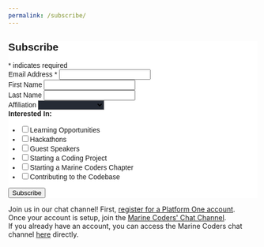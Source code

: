 ```yaml
---
permalink: /subscribe/
---
```

<!-- Begin Mailchimp Signup Form -->
<link href="//cdn-images.mailchimp.com/embedcode/classic-10_7.css" rel="stylesheet" type="text/css">
<style type="text/css">
	#mc_embed_signup{background:#fff; clear:left; font:14px Helvetica,Arial,sans-serif; }
	/* Add your own Mailchimp form style overrides in your site stylesheet or in this style block.
	   We recommend moving this block and the preceding CSS link to the HEAD of your HTML file. */
</style>
<div id="mc_embed_signup">
<form action="https://afwerx.us2.list-manage.com/subscribe/post?u=8dbe487c747e7bf1cfe0f9a2c&amp;id=ebe078e77d" method="post" id="mc-embedded-subscribe-form" name="mc-embedded-subscribe-form" class="validate" target="_blank" novalidate>
    <div id="mc_embed_signup_scroll">
	<h2>Subscribe</h2>
<div class="indicates-required"><span class="asterisk">*</span> indicates required</div>
<div class="mc-field-group">
	<label for="mce-EMAIL">Email Address  <span class="asterisk">*</span>
</label>
	<input type="email" value="" name="EMAIL" class="required email" id="mce-EMAIL">
</div>
<div class="mc-field-group">
	<label for="mce-FNAME">First Name </label>
	<input type="text" value="" name="FNAME" class="" id="mce-FNAME">
</div>
<div class="mc-field-group">
	<label for="mce-LNAME">Last Name </label>
	<input type="text" value="" name="LNAME" class="" id="mce-LNAME">
</div>
<div class="mc-field-group">
	<label for="mce-MMERGE3">Affiliation </label>
	<select style="background-color:#252A34" name="MMERGE3" class="" id="mce-MMERGE3">
	<option value=""></option>
	<option value="Active Duty Marine">Active Duty Marine</option>
<option value="Reserve Marine">Reserve Marine</option>
<option value="U.S. Citizen">U.S. Citizen</option>
<option value="Other">Other</option>
	</select>
</div>
<div class="mc-field-group input-group">
    <strong>Interested In: </strong>
    <ul><li><input type="checkbox" value="1" name="group[83940][1]" id="mce-group[83940]-83940-0"><label for="mce-group[83940]-83940-0">Learning Opportunities</label></li>
<li><input type="checkbox" value="2" name="group[83940][2]" id="mce-group[83940]-83940-1"><label for="mce-group[83940]-83940-1">Hackathons</label></li>
<li><input type="checkbox" value="4" name="group[83940][4]" id="mce-group[83940]-83940-2"><label for="mce-group[83940]-83940-2">Guest Speakers</label></li>
<li><input type="checkbox" value="8" name="group[83940][8]" id="mce-group[83940]-83940-3"><label for="mce-group[83940]-83940-3">Starting a Coding Project</label></li>
<li><input type="checkbox" value="16" name="group[83940][16]" id="mce-group[83940]-83940-4"><label for="mce-group[83940]-83940-4">Starting a Marine Coders Chapter</label></li>
<li><input type="checkbox" value="32" name="group[83940][32]" id="mce-group[83940]-83940-5"><label for="mce-group[83940]-83940-5">Contributing to the Codebase</label></li>
</ul>
</div>
	<div id="mce-responses" class="clear">
		<div class="response" id="mce-error-response" style="display:none"></div>
		<div class="response" id="mce-success-response" style="display:none"></div>
	</div>    <!-- real people should not fill this in and expect good things - do not remove this or risk form bot signups-->
    <div style="position: absolute; left: -5000px;" aria-hidden="true"><input type="text" name="b_8dbe487c747e7bf1cfe0f9a2c_ebe078e77d" tabindex="-1" value=""></div>
    <div class="clear"><input type="submit" value="Subscribe" name="subscribe" id="mc-embedded-subscribe" class="button"></div>
    </div>
</form>
</div>
<script type='text/javascript' src='//s3.amazonaws.com/downloads.mailchimp.com/js/mc-validate.js'></script><script type='text/javascript'>(function($) {window.fnames = new Array(); window.ftypes = new Array();fnames[0]='EMAIL';ftypes[0]='email';fnames[1]='FNAME';ftypes[1]='text';fnames[2]='LNAME';ftypes[2]='text';fnames[3]='MMERGE3';ftypes[3]='dropdown';}(jQuery));var $mcj = jQuery.noConflict(true);</script>
<!--End mc_embed_signup-->

Join us in our chat channel!  First, [register for a Platform One account](https://login.dsop.io).  
Once your account is setup, join the [Marine Coders' Chat Channel](https://chat.il2.dsop.io/signup_user_complete/?id=p65oraj9b3ysjgbxac7o7bn6fr).  
If you already have an account, you can access the Marine Coders chat channel [here](https://chat.il2.dsop.io/signup_user_complete/?id=p65oraj9b3ysjgbxac7o7bn6fr) directly.
